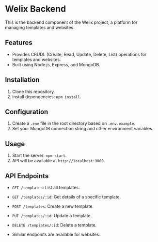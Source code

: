 # Welix Backend

This is the backend component of the Welix project, a platform for managing templates and websites.

## Features

- Provides CRUDL (Create, Read, Update, Delete, List) operations for templates and websites.
- Built using Node.js, Express, and MongoDB.

## Installation

1. Clone this repository.
2. Install dependencies: `npm install`.

## Configuration

1. Create a `.env` file in the root directory based on `.env.example`.
2. Set your MongoDB connection string and other environment variables.

## Usage

1. Start the server: `npm start`.
2. API will be available at `http://localhost:3000`.

## API Endpoints

- `GET /templates`: List all templates.
- `GET /templates/:id`: Get details of a specific template.
- `POST /templates`: Create a new template.
- `PUT /templates/:id`: Update a template.
- `DELETE /templates/:id`: Delete a template.

- Similar endpoints are available for websites.
